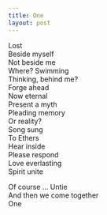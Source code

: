 ```yaml
---
title: One
layout: post
---
```


Lost  
Beside myself  
Not beside me  
Where? Swimming  
Thinking, behind me?  
Forge ahead  
Now eternal  
Present a myth  
Pleading memory  
Or reality?  
Song sung  
To Ethers  
Hear inside  
Please respond  
Love everlasting  
Spirit unite  

Of course &hellip; Untie  
And then we come together  
One  
